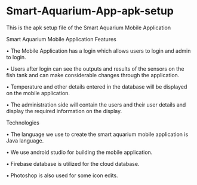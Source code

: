 # Smart-Aquarium-App-apk-setup

This is the apk setup file of the Smart Aquarium Mobile Application


Smart Aquarium Mobile Application Features 

• The Mobile Application has a login which allows users to 
login and admin to login.

• Users after login can see the outputs and results of the 
sensors on the fish tank and can make considerable changes through the application. 

• Temperature and other details entered in the database will be displayed on the mobile application. 

• The administration side will contain the users and their user 
details and display the required information on the display.



Technologies

• The language we use to create the smart aquarium mobile application is Java language. 

• We use android studio for building the mobile application. 

• Firebase database is utilized for the cloud database. 

• Photoshop is also used for some icon edits.
